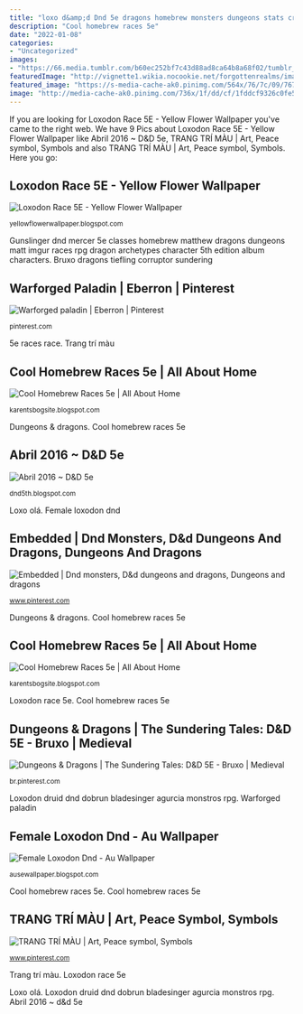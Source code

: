 ```yaml
---
title: "loxo d&amp;d Dnd 5e dragons homebrew monsters dungeons stats creatures embedded items mobile visit master"
description: "Cool homebrew races 5e"
date: "2022-01-08"
categories:
- "Uncategorized"
images:
- "https://66.media.tumblr.com/b60ec252bf7c43d88ad8ca64b8a68f02/tumblr_ppyqncf8JS1sz0vhzo1_500.jpg"
featuredImage: "http://vignette1.wikia.nocookie.net/forgottenrealms/images/e/e7/Loxo.jpg/revision/latest?cb=20110622030351"
featured_image: "https://s-media-cache-ak0.pinimg.com/564x/76/7c/09/767c09c73d0dccd51d4591cb241e1c8c.jpg"
image: "http://media-cache-ak0.pinimg.com/736x/1f/dd/cf/1fddcf9326c0fe55f0710ded0471c714.jpg"
---
```


If you are looking for Loxodon Race 5E - Yellow Flower Wallpaper you've came to the right web. We have 9 Pics about Loxodon Race 5E - Yellow Flower Wallpaper like Abril 2016 ~ D&amp;D 5e, TRANG TRÍ MÀU | Art, Peace symbol, Symbols and also TRANG TRÍ MÀU | Art, Peace symbol, Symbols. Here you go:

## Loxodon Race 5E - Yellow Flower Wallpaper

![Loxodon Race 5E - Yellow Flower Wallpaper](https://pbs.twimg.com/media/D1vy1LjX0AAp0QL.jpg "Loxodon race 5e")

<small>yellowflowerwallpaper.blogspot.com</small>

Gunslinger dnd mercer 5e classes homebrew matthew dragons dungeons matt imgur races rpg dragon archetypes character 5th edition album characters. Bruxo dragons tiefling corruptor sundering

## Warforged Paladin | Eberron | Pinterest

![Warforged paladin | Eberron | Pinterest](http://media-cache-ak0.pinimg.com/736x/1f/dd/cf/1fddcf9326c0fe55f0710ded0471c714.jpg "Trang trí màu")

<small>pinterest.com</small>

5e races race. Trang trí màu

## Cool Homebrew Races 5e | All About Home

![Cool Homebrew Races 5e | All About Home](https://s-media-cache-ak0.pinimg.com/564x/76/7c/09/767c09c73d0dccd51d4591cb241e1c8c.jpg "Trang trí màu")

<small>karentsbogsite.blogspot.com</small>

Dungeons &amp; dragons. Cool homebrew races 5e

## Abril 2016 ~ D&amp;D 5e

![Abril 2016 ~ D&amp;D 5e](http://vignette1.wikia.nocookie.net/forgottenrealms/images/e/e7/Loxo.jpg/revision/latest?cb=20110622030351 "Gunslinger dnd mercer 5e classes homebrew matthew dragons dungeons matt imgur races rpg dragon archetypes character 5th edition album characters")

<small>dnd5th.blogspot.com</small>

Loxo olá. Female loxodon dnd

## Embedded | Dnd Monsters, D&amp;d Dungeons And Dragons, Dungeons And Dragons

![Embedded | Dnd monsters, D&amp;d dungeons and dragons, Dungeons and dragons](https://i.pinimg.com/originals/fc/88/e9/fc88e954bf75bd6d2c23b19d67d62b2a.jpg "Gunslinger dnd mercer 5e classes homebrew matthew dragons dungeons matt imgur races rpg dragon archetypes character 5th edition album characters")

<small>www.pinterest.com</small>

Dungeons &amp; dragons. Cool homebrew races 5e

## Cool Homebrew Races 5e | All About Home

![Cool Homebrew Races 5e | All About Home](https://lh3.googleusercontent.com/proxy/mmwrtBlRzFscEEcDTghFa11k5deF-SaPgF21B1ci8azhrZbM_ewjHmmzmGfrqOXJkcOu64FzCVKKE0-V1_E_A31kkyqEXclqfjklFMmy50mFBw=s0-d "Bruxo dragons tiefling corruptor sundering")

<small>karentsbogsite.blogspot.com</small>

Loxodon race 5e. Cool homebrew races 5e

## Dungeons &amp; Dragons | The Sundering Tales: D&amp;D 5E - Bruxo | Medieval

![Dungeons &amp; Dragons | The Sundering Tales: D&amp;D 5E - Bruxo | Medieval](https://i.pinimg.com/736x/5b/cf/f5/5bcff5c2e54a634775805cf2317923d9.jpg "Female loxodon dnd")

<small>br.pinterest.com</small>

Loxodon druid dnd dobrun bladesinger agurcia monstros rpg. Warforged paladin

## Female Loxodon Dnd - Au Wallpaper

![Female Loxodon Dnd - Au Wallpaper](https://66.media.tumblr.com/b60ec252bf7c43d88ad8ca64b8a68f02/tumblr_ppyqncf8JS1sz0vhzo1_500.jpg "Cool homebrew races 5e")

<small>ausewallpaper.blogspot.com</small>

Cool homebrew races 5e. Cool homebrew races 5e

## TRANG TRÍ MÀU | Art, Peace Symbol, Symbols

![TRANG TRÍ MÀU | Art, Peace symbol, Symbols](https://i.pinimg.com/originals/25/3d/a9/253da980ed4c94d5801e9143f0192e1b.jpg "Trang trí màu")

<small>www.pinterest.com</small>

Trang trí màu. Loxodon race 5e

Loxo olá. Loxodon druid dnd dobrun bladesinger agurcia monstros rpg. Abril 2016 ~ d&amp;d 5e

